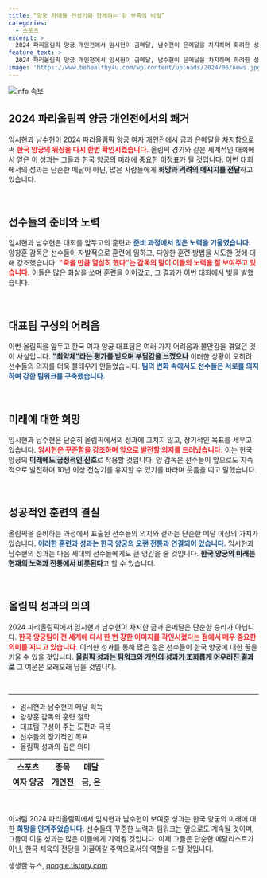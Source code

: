 ```yaml
---
title: “양궁 자매들 전성기와 함께하는 잠 부족의 비밀”
categories:
  - 스포츠
excerpt: >
  2024 파리올림픽 양궁 개인전에서 임시현이 금메달, 남수현이 은메달을 차지하며 화려한 성장을 이뤘다. “푹 쉬고 싶다”는 두 선수의 소망 뒤에는 숨겨진 간절한 훈련과 의지가 있다. 한국 양궁의 미래를 밝히는 이들은 앞으로도 꾸준함을 목표로 삼고 있다.
feature_text: >
  2024 파리올림픽 양궁 개인전에서 임시현이 금메달, 남수현이 은메달을 차지하며 화려한 성장을 이뤘다. “푹 쉬고 싶다”는 두 선수의 소망 뒤에는 숨겨진 간절한 훈련과 의지가 있다. 한국 양궁의 미래를 밝히는 이들은 앞으로도 꾸준함을 목표로 삼고 있다.
image: 'https://www.behealthy4u.com/wp-content/uploads/2024/06/news.jpg'
---
```


<p><img src="https://www.behealthy4u.com/wp-content/uploads/2024/06/news.jpg" alt="info 속보" /></p>

<h2 data-ke-size="size26">2024 파리올림픽 양궁 개인전에서의 쾌거</h2>

<p data-ke-size="size16">임시현과 남수현이 2024 파리올림픽 양궁 여자 개인전에서 금과 은메달을 차지함으로써 <b><span style="color: #ee2323;">한국 양궁의 위상을 다시 한번 확인시켰습니다.</span></b> 올림픽 경기와 같은 세계적인 대회에서 얻은 이 성과는 그들과 한국 양궁의 미래에 중요한 이정표가 될 것입니다. 이번 대회에서의 성과는 단순한 메달이 아닌, 많은 사람들에게 <b><span style="background-color: #21538527;">희망과 격려의 메시지를 전달</span></b>하고 있습니다.</p>

<p data-ke-size="size16">&nbsp;</p>

<h2 data-ke-size="size26">선수들의 준비와 노력</h2>

<p data-ke-size="size16">임시현과 남수현은 대회를 앞두고의 훈련과 <b><span style="color: #1a5490;">준비 과정에서 많은 노력을 기울였습니다.</span></b> 양창훈 감독은 선수들이 자발적으로 훈련에 임하고, 다양한 훈련 방법을 시도한 것에 대해 강조했습니다. <b><span style="color: #ee2323;">"죽을 만큼 열심히 했다"는 감독의 말이 이들의 노력을 잘 보여주고 있습니다.</span></b> 이들은 많은 화살을 쏘며 훈련을 이어갔고, 그 결과가 이번 대회에서 빛을 발했습니다.</p>

<p data-ke-size="size16">&nbsp;</p>

<h2 data-ke-size="size26">대표팀 구성의 어려움</h2>

<p data-ke-size="size16">이번 올림픽을 앞두고 한국 여자 양궁 대표팀은 여러 가지 어려움과 불안감을 겪었던 것이 사실입니다. <b><span style="background-color: #21538527;">"최약체"라는 평가를 받으며 부담감을 느꼈으나</span></b> 이러한 상황이 오히려 선수들의 의지를 더욱 불태우게 만들었습니다. <b><span style="color: #1a5490;">팀의 변화 속에서도 선수들은 서로를 의지하며 강한 팀워크를 구축했습니다.</span></b></p>

<p data-ke-size="size16">&nbsp;</p>

<h2 data-ke-size="size26">미래에 대한 희망</h2>

<p data-ke-size="size16">임시현과 남수현은 단순히 올림픽에서의 성과에 그치지 않고, 장기적인 목표를 세우고 있습니다. <b><span style="color: #ee2323;">임시현은 꾸준함을 강조하며 앞으로 발전할 의지를 드러냈습니다.</span></b> 이는 한국 양궁의 <b><span style="background-color: #21538527;">미래에도 긍정적인 신호</span></b>로 작용할 것입니다. 양 감독은 선수들이 앞으로도 지속적으로 발전하며 10년 이상 전성기를 유지할 수 있기를 바라며 웃음을 띠고 말했습니다.</p>

<p data-ke-size="size16">&nbsp;</p>

<h2 data-ke-size="size26">성공적인 훈련의 결실</h2>

<p data-ke-size="size16">올림픽을 준비하는 과정에서 표출된 선수들의 의지와 결과는 단순한 메달 이상의 가치가 있습니다. <b><span style="color: #1a5490;">이러한 훈련과 성과는 한국 양궁의 오랜 전통과 연결되어 있습니다.</span></b> 임시현과 남수현의 성과는 다음 세대의 선수들에게도 큰 영감을 줄 것입니다. <b><span style="background-color: #21538527;">한국 양궁의 미래는 현재의 노력과 전통에서 비롯된다</span></b>고 할 수 있습니다.</p>

<p data-ke-size="size16">&nbsp;</p>

<h2 data-ke-size="size26">올림픽 성과의 의의</h2>

<p data-ke-size="size16">2024 파리올림픽에서 임시현과 남수현이 차지한 금과 은메달은 단순한 승리가 아닙니다. <b><span style="color: #ee2323;">한국 양궁팀이 전 세계에 다시 한 번 강한 이미지를 각인시켰다는 점에서 매우 중요한 의미를 지니고 있습니다.</span></b> 이러한 성과를 통해 많은 젊은 선수들이 한국 양궁에 대한 꿈을 키울 수 있을 것입니다. <b><span style="background-color: #21538527;">올림픽 성과는 팀워크와 개인의 성과가 조화롭게 어우러진 결과로</span></b> 그 여운은 오래오래 남을 것입니다.</p>

<p data-ke-size="size16">&nbsp;</p>

<hr>

<ul>
<li>임시현과 남수현의 메달 획득</li>
<li>양창훈 감독의 훈련 철학</li>
<li>대표팀 구성이 주는 도전과 극복</li>
<li>선수들의 장기적인 목표</li>
<li>올림픽 성과의 깊은 의미</li>
</ul>

<table style="width: 100%;">
    <tr>
        <td style="text-align: center; height: 29px;"><b>스포츠</b></td>
        <td style="text-align: center; height: 29px;"><b>종목</b></td>
        <td style="text-align: center; height: 29px;"><b>메달</b></td>
    </tr>
    <tr>
        <td style="text-align: center; height: 17px;"><b>여자 양궁</b></td>
        <td style="text-align: center; height: 17px;"><b>개인전</b></td>
        <td style="text-align: center; height: 17px;"><b>금, 은</b></td>
    </tr>
</table>

<p data-ke-size="size16">&nbsp;</p>

<p data-ke-size="size16">이처럼 2024 파리올림픽에서 임시현과 남수현이 보여준 성과는 한국 양궁의 미래에 대한 <b><span style="color: #1a5490;">희망을 안겨주었습니다.</span></b> 선수들의 꾸준한 노력과 팀워크는 앞으로도 계속될 것이며, 그들이 이룬 성과는 많은 이들에게 기억될 것입니다. 이제 그들은 단순한 메달리스트가 아닌, 한국 체육의 전당을 이끌어갈 주역으로서의 역할을 다할 것입니다.</p>
생생한 뉴스, <a href="https://qoogle.tistory.com" rel="dofollow">qoogle.tistory.com</a>


